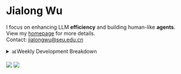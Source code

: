 #  Jialong Wu

I focus on enhancing LLM **efficiency** and building human-like **agents**.<br>
View my [homepage](https://callanwu.github.io/) for more details. <br>
Contact: jialongwu@seu.edu.cn

<details><summary>📊Weekly Development Breakdown</summary>

<!--START_SECTION:waka-->

```txt
From: 28 March 2025 - To: 04 April 2025

Total Time: 19 hrs 16 mins

Python       11 hrs 33 mins  ███████████████░░░░░░░░░░   59.93 %
JSON         6 hrs 4 mins    ████████░░░░░░░░░░░░░░░░░   31.54 %
Text         29 mins         ▓░░░░░░░░░░░░░░░░░░░░░░░░   02.54 %
Bash         25 mins         ▓░░░░░░░░░░░░░░░░░░░░░░░░   02.19 %
Markdown     18 mins         ▒░░░░░░░░░░░░░░░░░░░░░░░░   01.62 %
```

<!--END_SECTION:waka-->

[![wakatime](https://wakatime.com/badge/user/c6720b29-9431-4a60-bc9d-e1fb2b6bd65f.svg)](https://wakatime.com/@c6720b29-9431-4a60-bc9d-e1fb2b6bd65f)
</details>

[![](https://img.shields.io/badge/Google%20Scholar-4385FE.svg?&color=d6d6d6&style=flat-square&logo=google-scholar)](https://scholar.google.com/citations?user=6eg2m4YAAAAJ)
![](https://komarev.com/ghpvc/?username=callanwu)
